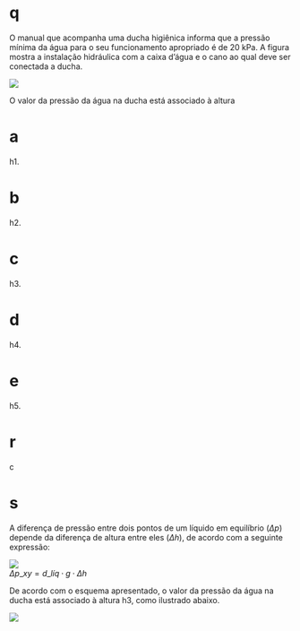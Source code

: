# q
O manual que acompanha uma ducha higiênica informa que a pressão mínima da água para o seu funcionamento apropriado é de 20 kPa. A figura mostra a instalação hidráulica com a caixa d’água e o cano ao qual deve ser conectada a ducha.

![](https://firebasestorage.googleapis.com/v0/b/firebase-enemio.appspot.com/o/questoes%2F785%2F71724089-00ed-2f6a-d90f-09947b94bc10.png?alt=media\&token=f6b037ba-bbd9-460a-b5c8-fb18ef30557d)

O valor da pressão da água na ducha está associado à altura

# a
h1.

# b
h2.

# c
h3.

# d
h4.

# e
h5.

# r
c

# s
A diferença de pressão entre dois pontos de um líquido em equilíbrio ($\Delta p$) depende da diferença de altura entre eles ($\Delta h$), de acordo com a seguinte expressão:

![](https://firebasestorage.googleapis.com/v0/b/firebase-enemio.appspot.com/o/questoes%2F785%2Fad4033ef-5961-8bc6-1ea6-4b4bdcfada8c.png?alt=media\&token=dea5800d-0f41-43ba-b660-f42bafa42373)\
$\Delta p\_{xy} = d\_{líq} \cdot g \cdot \Delta h$

De acordo com o esquema apresentado, o valor da pressão da água na ducha está associado à altura h3, como ilustrado abaixo.

![](https://firebasestorage.googleapis.com/v0/b/firebase-enemio.appspot.com/o/questoes%2F785%2F3869ef55-2094-f174-a478-27fd5c38985b.png?alt=media\&token=8d977be1-dcf4-4801-9b13-34bb669b3a98)
